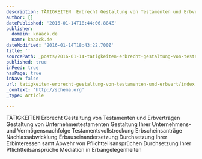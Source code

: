 ```yaml
---
description: TÄTIGKEITEN  Erbrecht Gestaltung von Testamenten und Erbverträgen Gestaltung von Unternehmertestamenten Gestaltung Ihrer Unternehmens- und Vermögensnachfolge Te
author: []
datePublished: '2016-01-14T18:44:06.884Z'
publisher:
  domain: knaack.de
  name: knaack.de
dateModified: '2016-01-14T18:43:22.700Z'
title: ''
sourcePath: _posts/2016-01-14-tatigkeiten-erbrecht-gestaltung-von-testamenten-und-erbvert.md
published: true
inFeed: true
hasPage: true
inNav: false
url: tatigkeiten-erbrecht-gestaltung-von-testamenten-und-erbvert/index.html
_context: 'http://schema.org'
_type: Article

---
```

TÄTIGKEITEN Erbrecht Gestaltung von Testamenten und Erbverträgen Gestaltung von Unternehmertestamenten Gestaltung Ihrer Unternehmens- und Vermögensnachfolge Testamentsvollstreckung Erbscheinsanträge Nachlassabwicklung Erbauseinandersetzung Durchsetzung Ihrer Erbinteressen samt Abwehr von Pflichtteilsansprüchen Durchsetzung Ihrer Pflichtteilsansprüche Mediation in Erbangelegenheiten